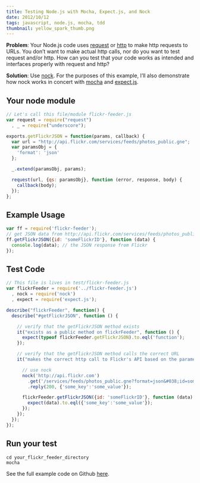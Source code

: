 ```yaml
---
title: Testing Node.js with Mocha, Expect.js, and Nock
date: 2012/10/12
tags: javascript, node.js, mocha, tdd
thumbnail: yellow_spark_thumb.png
---
```


<strong>Problem</strong>: Your Node.js code uses <a href="https://github.com/voxpelli/node-request">request</a> or <a href="http://nodejs.org/api/http.html">http</a> to make http requests to URLs. You don&#8217;t want to make actual http calls, nor do you want to test request and/or http. How can you test that your code works as intended and interfaces properly with request and http?

<strong>Solution</strong>: Use <a href="https://github.com/flatiron/nock">nock</a>. For the purposes of this example, I&#8217;ll also demonstrate how nock works in concert with <a href="http://visionmedia.github.com/mocha">mocha</a> and <a href="https://github.com/LearnBoost/expect.js">expect.js</a>.

## Your node module

```javascript
// Let's call this file/module flickr-feeder.js
var request = require("request")
  , _ = require("underscore");

exports.getFlickrJSON = function(params, callback) {
  var url = "http://api.flickr.com/services/feeds/photos_public.gne";
  var paramsObj = {
    'format': 'json'
  };

  _.extend(paramsObj, params);

  request(url, {qs: paramsObj}, function (error, response, body) {
    callback(body);
  });
};
```

## Example Usage

```javascript
var ff = require('flickr-feeder');
// get JSON data from http://api.flickr.com/services/feeds/photos_public.gne?id=someFlickrID&#038;format=json
ff.getFlickrJSON({id: 'someFlickrID'}, function (data) {
  console.log(data); // the JSON response from Flickr
});
```

## Test Code

```javascript
// This file is lives in test/flickr-feeder.js
var flickrFeeder = require('../flickr-feeder.js')
  , nock = require('nock')
  , expect = require('expect.js');

describe("flickrFeeder", function() {
  describe("#getFlickrJSON", function () {

    // verify that the getFlickrJSON method exists
    it("exists as a public method on flickrFeeder", function () {
      expect(typeof flickrFeeder.getFlickrJSON).to.eql('function');
    });

    // verify that the getFlickrJSON method calls the correct URL
    it("makes the correct http call to Flickr's API based on the parameters it's passed", function () {

      // use nock
      nock('http://api.flickr.com')
        .get('/services/feeds/photos_public.gne?format=json&#038;id=someFlickrID')
        .reply(200, {'some_key':'some_value'});

      flickrFeeder.getFlickrJSON({id: 'someFlickrID'}, function (data) {
        expect(data).to.eql({'some_key':'some_value'});
      });
    });
  });
});
```

## Run your test

```
cd your_flickr_feeder_directory
mocha
```

See the full example code on Github <a href="http://github.com/mdb/flickr-feeder">here</a>.
